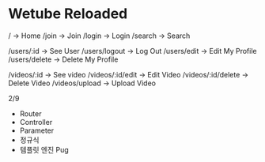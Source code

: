 # Wetube Reloaded

/ -> Home
/join -> Join
/login -> Login
/search -> Search

/users/:id -> See User
/users/logout -> Log Out
/users/edit -> Edit My Profile
/users/delete -> Delete My Profile

/videos/:id -> See video
/videos/:id/edit -> Edit Video
/videos/:id/delete -> Delete Video
/videos/upload -> Upload Video







2/9 
  - Router
  - Controller
  - Parameter
  - 정규식
  - 템플릿 엔진 Pug
